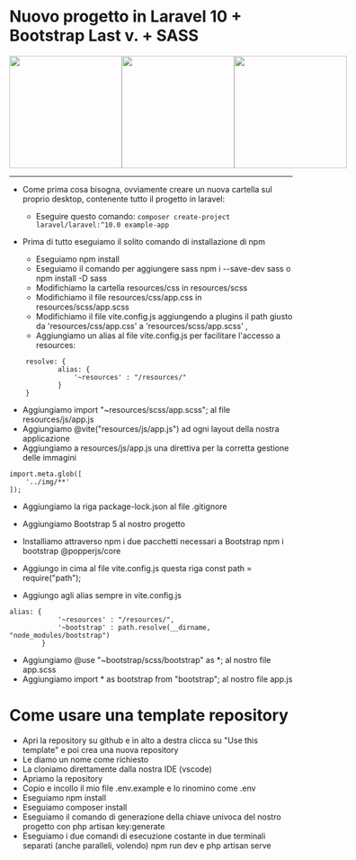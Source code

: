 # Nuovo progetto in Laravel 10 + Bootstrap Last v. + SASS
<div style="display:flex; justify-content:space-between">
<img src="https://www.geekandjob.com/uploads/wiki/106eb730f7c2e52c9e0eb4b2d7a649ce.svg" width="200">
<img src="https://upload.wikimedia.org/wikipedia/commons/thumb/b/b2/Bootstrap_logo.svg/800px-Bootstrap_logo.svg.png" width="200">
<img src="https://upload.wikimedia.org/wikipedia/commons/thumb/9/9a/Laravel.svg/1200px-Laravel.svg.png" width="200">
</div>

---
- Come prima cosa bisogna, ovviamente creare un nuova cartella sul proprio desktop, contenente tutto il progetto in laravel:
    - Eseguire questo comando: ```composer create-project laravel/laravel:^10.0 example-app```
- Prima di tutto eseguiamo il solito comando di installazione di npm

    - Eseguiamo npm install
    - Eseguiamo il comando per aggiungere sass npm i --save-dev sass o npm install -D sass
    - Modifichiamo la cartella resources/css in resources/scss
    - Modifichiamo il file resources/css/app.css in resources/scss/app.scss
    - Modifichiamo il file vite.config.js aggiungendo a plugins il path giusto da 'resources/css/app.css' a 'resources/scss/app.scss' ,
    - Aggiungiamo un alias al file vite.config.js per facilitare l'accesso a resources:

```
    resolve: {
            alias: {
                '~resources' : "/resources/"
            }
    } 
```

- Aggiungiamo import "~resources/scss/app.scss"; al file resources/js/app.js
- Aggiungiamo @vite("resources/js/app.js") ad ogni layout della nostra      applicazione
- Aggiungiamo a resources/js/app.js una direttiva per la corretta gestione delle immagini

```
import.meta.glob([
    '../img/**'
]);
```

- Aggiungiamo la riga package-lock.json al file .gitignore

- Aggiungiamo Bootstrap 5 al nostro progetto
- Installiamo attraverso npm i due pacchetti necessari a Bootstrap npm i bootstrap @popperjs/core
- Aggiungo in cima al file vite.config.js questa riga const path = require("path");
- Aggiungo agli alias sempre in vite.config.js

```
alias: {
            '~resources' : "/resources/",
            '~bootstrap' : path.resolve(__dirname, "node_modules/bootstrap")
        }
```

- Aggiungiamo @use "~bootstrap/scss/bootstrap" as *; al nostro file app.scss
- Aggiungiamo import * as bootstrap from "bootstrap"; al nostro file app.js

# Come usare una template repository

- Apri la repository su github e in alto a destra clicca su "Use this template" e poi crea una nuova repository
- Le diamo un nome come richiesto
- La cloniamo direttamente dalla nostra IDE (vscode)
- Apriamo la repository
- Copio e incollo il mio file .env.example e lo rinomino come .env
- Eseguiamo npm install
- Eseguiamo composer install
- Eseguiamo il comando di generazione della chiave univoca del nostro progetto con php artisan key:generate
- Eseguiamo i due comandi di esecuzione costante in due terminali separati (anche paralleli, volendo) npm run dev e php artisan serve
